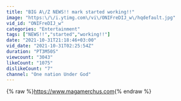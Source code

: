 ```yaml
---
title: "BIG A\/Z NEWS!! mark started working!!"
image: "https:\/\/i.ytimg.com\/vi\/ONIFreDIJ_w\/hqdefault.jpg"
vid_id: "ONIFreDIJ_w"
categories: "Entertainment"
tags: ["NEWS!!","started","working!!"]
date: "2021-10-31T21:18:46+03:00"
vid_date: "2021-10-31T02:25:54Z"
duration: "PT3M50S"
viewcount: "3043"
likeCount: "1075"
dislikeCount: "7"
channel: "One nation Under God"
---
```

{% raw %}<a rel="nofollow" target="blank" href="https://www.magamerchus.com">https://www.magamerchus.com</a>{% endraw %}
